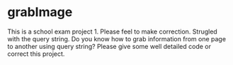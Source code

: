 # grabImage
This is a school exam project 1. Please feel to make correction. Strugled with the query string.
Do you know how to grab information from one page to another using query string? Please give some well detailed code or correct this project.
